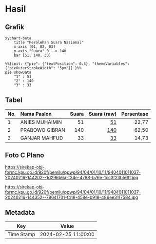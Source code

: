 # Hasil

## Grafik

```mermaid
xychart-beta
    title "Perolehan Suara Nasional"
    x-axis [01, 02, 03]
    y-axis "Suara" 0 --> 140
    bar [51, 140, 33]
```

```mermaid
%%{init: {"pie": {"textPosition": 0.5}, "themeVariables": {"pieOuterStrokeWidth": "5px"}} }%%
pie showData
    "1" : 51
    "2" : 140
    "3" : 33
```

## Tabel

| No. | Nama Paslon    | Suara | Suara (raw) | Persentase |
|:--- |:-------------- | -----:| -----------:| ----------:|
| 1   | ANIES MUHAIMIN | 51    | [51][p-1]   | 22,77      |
| 2   | PRABOWO GIBRAN | 140   | [140][p-2]  | 62,50      |
| 3   | GANJAR MAHFUD  | 33    | [33][p-3]   | 14,73      |


[p-1]: https://github.com/gigit-pemilu/pemilu-2024/blob/main/pilpres/hitung-suara/sub/94-papua-tengah/sub/04-mimika/sub/01-mimika-baru/sub/1011-otomona/sub/037-tps/sub/paslon-1.txt
[p-2]: https://github.com/gigit-pemilu/pemilu-2024/blob/main/pilpres/hitung-suara/sub/94-papua-tengah/sub/04-mimika/sub/01-mimika-baru/sub/1011-otomona/sub/037-tps/sub/paslon-2.txt
[p-3]: https://github.com/gigit-pemilu/pemilu-2024/blob/main/pilpres/hitung-suara/sub/94-papua-tengah/sub/04-mimika/sub/01-mimika-baru/sub/1011-otomona/sub/037-tps/sub/paslon-3.txt

## Foto C Plano

https://sirekap-obj-formc.kpu.go.id/920f/pemilu/ppwp/94/04/01/10/11/9404011011037-20240216-144202--1d296b6a-f34e-4788-b76e-1cc3f23b56ff.jpg

https://sirekap-obj-formc.kpu.go.id/920f/pemilu/ppwp/94/04/01/10/11/9404011011037-20240216-144352--78641701-f418-458e-b918-486ee3117584.jpg


## Metadata

| Key        | Value               |
| ---------- | ------------------- |
| Time Stamp | 2024-02-25 11:00:00 |



